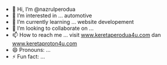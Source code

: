 - 👋 Hi, I’m @nazrulperodua
- 👀 I’m interested in ... automotive
- 🌱 I’m currently learning ... website developement
- 💞️ I’m looking to collaborate on ...
- 📫 How to reach me ... visit www.keretaperodua4u.com dan www.keretaproton4u.com
- 😄 Pronouns: ...
- ⚡ Fun fact: ...

<!---
nazrulperodua/nazrulperodua is a ✨ special ✨ repository because its `README.md` (this file) appears on your GitHub profile.
You can click the Preview link to take a look at your changes.
--->
